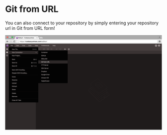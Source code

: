 # Git from URL

You can also connect to your repository by simply entering your repository url in Git from URL form!

![gitfromurl-open](images/gitfromurl-open.png "gitfromurl-open")
